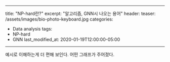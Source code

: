 
---
title:  "NP-hard란?"
excerpt: "알고리즘, GNN시 나오는 용어"
header:
  teaser: /assets/images/bio-photo-keyboard.jpg
categories:
  - Data analysis
tags:
  - NP-hard
  - GNN
last_modified_at: 2020-01-19T12:00:00-05:00
---

예시로 이해하는게 더 편해 보인다.
어떤 그래프가 주어졌다.

<!--stackedit_data:
eyJoaXN0b3J5IjpbLTEyNTA0MDYxNDhdfQ==
-->
